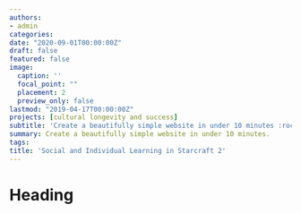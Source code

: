 ```yaml
---
authors:
- admin
categories:
date: "2020-09-01T00:00:00Z"
draft: false
featured: false
image:
  caption: ''
  focal_point: ""
  placement: 2
  preview_only: false
lastmod: "2019-04-17T00:00:00Z"
projects: [cultural longevity and success]
subtitle: 'Create a beautifully simple website in under 10 minutes :rocket:'
summary: Create a beautifully simple website in under 10 minutes.
tags:
title: 'Social and Individual Learning in Starcraft 2'
---
```

# Heading